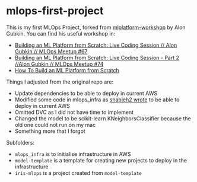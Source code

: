 # mlops-first-project

This is my first MLOps Project, forked from [mlplatform-workshop](https://github.com/aporia-ai/mlplatform-workshop) by Alon Gubkin. You can find his useful workshop in:

- [Building an ML Platform from Scratch: Live Coding Session // Alon Gubkin // MLOps Meetup #67](https://www.youtube.com/watch?v=s8Jj9gzQ3xA)
- [Building an ML Platform from Scratch: Live Coding Session - Part 2 //Alon Gubkin // MLOps Meetup #74](https://www.youtube.com/watch?v=C2y72n2oyqs)
- [How To Build an ML Platform from Scratch](https://www.aporia.com/blog/building-an-ml-platform-from-scratch/)

Things I adjusted from the original repo are:

- Update dependencies to be able to deploy in current AWS
- Modified some code in mlops_infra as [shabieh2 wrote](https://github.com/aporia-ai/mlplatform-workshop/issues/5#issuecomment-1459073895) to be able to deploy in current AWS
- Omitted DVC as I did not have time to implement
- Changed the model to be scikit-learn KNeighborsClassifier because the old one could not run on my mac
- Something more that I forgot

Subfolders:

- `mlops_infra` is to initialise infrastructure in AWS
- `model-template` is a template for creating new projects to deploy in the infrastructure
- `iris-mlops` is a project created from `model-template`
